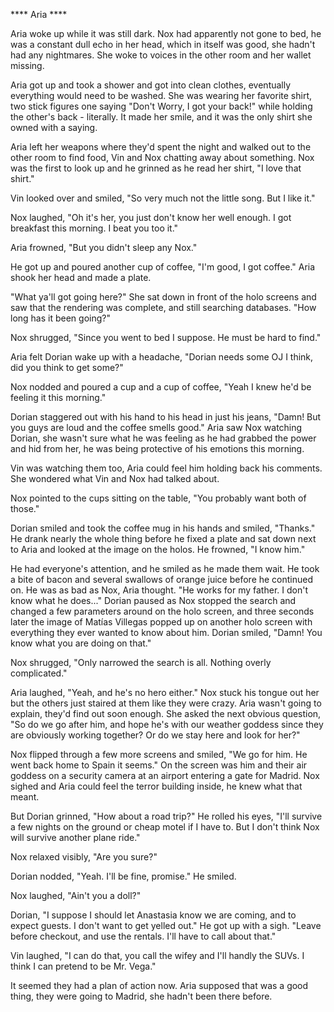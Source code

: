 **** Aria ****

Aria woke up while it was still dark.  Nox had apparently not gone to bed, he was a constant dull echo in her head, which in itself was good, she hadn't had any nightmares.  She woke to voices in the other room and her wallet missing.

Aria got up and took a shower and got into clean clothes, eventually everything would need to be washed.  She was wearing her favorite shirt, two stick figures one saying "Don't Worry, I got your back!" while holding the other's back - literally.  It made her smile, and it was the only shirt she owned with a saying.  

Aria left her weapons where they'd spent the night and walked out to the other room to find food, Vin and Nox chatting away about something.  Nox was the first to look up and he grinned as he read her shirt, "I love that shirt."

Vin looked over and smiled, "So very much not the little song.  But I like it."

Nox laughed, "Oh it's her, you just don't know her well enough.  I got breakfast this morning.  I beat you too it."

Aria frowned, "But you didn't sleep any Nox."

He got up and poured another cup of coffee, "I'm good, I got coffee."  Aria shook her head and made a plate.

"What ya'll got going here?"  She sat down in front of the holo screens and saw that the rendering was complete, and still searching databases.  "How long has it been going?"

Nox shrugged, "Since you went to bed I suppose.  He must be hard to find."

Aria felt Dorian wake up with a headache, "Dorian needs some OJ I think, did you think to get some?"

Nox nodded and poured a cup and a cup of coffee, "Yeah I knew he'd be feeling it this morning."

Dorian staggered out with his hand to his head in just his jeans, "Damn!  But you guys are loud and the coffee smells good."  Aria saw Nox watching Dorian, she wasn't sure what he was feeling as he had grabbed the power and hid from her, he was being protective of his emotions this morning.

Vin was watching them too, Aria could feel him holding back his comments.  She wondered what Vin and Nox had talked about.

Nox pointed to the cups sitting on the table, "You probably want both of those."

Dorian smiled and took the coffee mug in his hands and smiled, "Thanks."  He drank nearly the whole thing before he fixed a plate and sat down next to Aria and looked at the image on the holos.  He frowned, "I know him."

He had everyone's attention, and he smiled as he made them wait.  He took a bite of bacon and several swallows of orange juice before he continued on.  He was as bad as Nox, Aria thought.  "He works for my father.  I don't know what he does..."  Dorian paused as Nox stopped the search and changed a few parameters around on the holo screen, and three seconds later the image of Matías Villegas popped up on another holo screen with everything they ever wanted to know about him.  Dorian smiled, "Damn!  You know what you are doing on that."

Nox shrugged, "Only narrowed the search is all.  Nothing overly complicated."

Aria laughed, "Yeah, and he's no hero either."  Nox stuck his tongue out her but the others just staired at them like they were crazy.  Aria wasn't going to explain, they'd find out soon enough.  She asked the next obvious question, "So do we go after him, and hope he's with our weather goddess since they are obviously working together?  Or do we stay here and look for her?"

Nox flipped through a few more screens and smiled, "We go for him.  He went back home to Spain it seems."  On the screen was him and their air goddess on a security camera at an airport entering a gate for Madrid.  Nox sighed and Aria could feel the terror building inside, he knew what that meant.

But Dorian grinned, "How about a road trip?"  He rolled his eyes, "I'll survive a few nights on the ground or cheap motel if I have to.  But I don't think Nox will survive another plane ride."

Nox relaxed visibly, "Are you sure?"

Dorian nodded, "Yeah.  I'll be fine, promise."  He smiled.

Nox laughed, "Ain't you a doll?"  

Dorian, "I suppose I should let Anastasia know we are coming, and to expect guests.  I don't want to get yelled out."  He got up with a sigh.  "Leave before checkout, and use the rentals.  I'll have to call about that."  

Vin laughed, "I can do that, you call the wifey and I'll handly the SUVs.  I think I can pretend to be Mr. Vega."


It seemed they had a plan of action now.  Aria supposed that was a good thing, they were going to Madrid, she hadn't been there before.  
